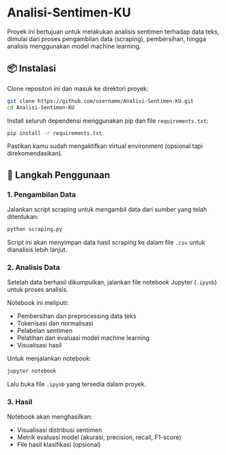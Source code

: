 # Analisi-Sentimen-KU

Proyek ini bertujuan untuk melakukan analisis sentimen terhadap data teks, dimulai dari proses pengambilan data (scraping), pembersihan, hingga analisis menggunakan model machine learning.

## 📦 Instalasi

Clone repositori ini dan masuk ke direktori proyek:

```bash
git clone https://github.com/username/Analisi-Sentimen-KU.git
cd Analisi-Sentimen-KU
```

Install seluruh dependensi menggunakan pip dan file `requirements.txt`:

```bash
pip install -r requirements.txt
```

Pastikan kamu sudah mengaktifkan virtual environment (opsional tapi direkomendasikan).

## 🚀 Langkah Penggunaan

### 1. Pengambilan Data

Jalankan script scraping untuk mengambil data dari sumber yang telah ditentukan:

```bash
python scraping.py
```

Script ini akan menyimpan data hasil scraping ke dalam file `.csv` untuk dianalisis lebih lanjut.

### 2. Analisis Data

Setelah data berhasil dikumpulkan, jalankan file notebook Jupyter (`.ipynb`) untuk proses analisis.

Notebook ini meliputi:

* Pembersihan dan preprocessing data teks
* Tokenisasi dan normalisasi
* Pelabelan sentimen
* Pelatihan dan evaluasi model machine learning
* Visualisasi hasil

Untuk menjalankan notebook:

```bash
jupyter notebook
```

Lalu buka file `.ipynb` yang tersedia dalam proyek.

### 3. Hasil

Notebook akan menghasilkan:

* Visualisasi distribusi sentimen
* Metrik evaluasi model (akurasi, precision, recall, F1-score)
* File hasil klasifikasi (opsional)


